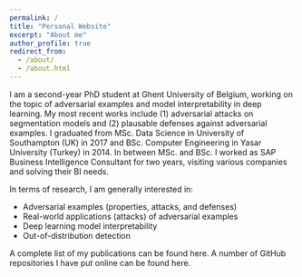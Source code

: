 ```yaml
---
permalink: /
title: "Personal Website"
excerpt: "About me"
author_profile: true
redirect_from: 
  - /about/
  - /about.html
---
```


I am a second-year PhD student at Ghent University of Belgium, working on the topic of adversarial examples and model interpretability in deep learning. My most recent works include (1) adversarial attacks on segmentation models and (2) plausable defenses against adversarial examples. I graduated from MSc. Data Science in University of Southampton (UK) in 2017 and BSc. Computer Engineering in Yasar University (Turkey) in 2014. In between MSc. and BSc. I worked as SAP Business Intelligence Consultant for two years, visiting various companies and solving their BI needs.

In terms of research, I am generally interested in:

* Adversarial examples (properties, attacks, and defenses)
* Real-world applications (attacks) of adversarial examples 
* Deep learning model interpretability
* Out-of-distribution detection

A complete list of my publications can be found here.
A number of GitHub repositories I have put online can be found here.

